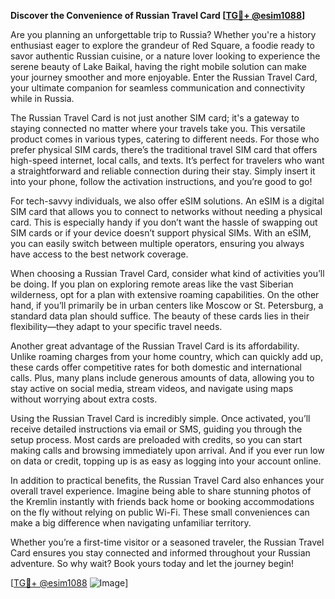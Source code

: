 **Discover the Convenience of Russian Travel Card [[TG💪+ @esim1088](https://t.me/s/esim1088)]**

Are you planning an unforgettable trip to Russia? Whether you're a history enthusiast eager to explore the grandeur of Red Square, a foodie ready to savor authentic Russian cuisine, or a nature lover looking to experience the serene beauty of Lake Baikal, having the right mobile solution can make your journey smoother and more enjoyable. Enter the Russian Travel Card, your ultimate companion for seamless communication and connectivity while in Russia.

The Russian Travel Card is not just another SIM card; it's a gateway to staying connected no matter where your travels take you. This versatile product comes in various types, catering to different needs. For those who prefer physical SIM cards, there’s the traditional travel SIM card that offers high-speed internet, local calls, and texts. It’s perfect for travelers who want a straightforward and reliable connection during their stay. Simply insert it into your phone, follow the activation instructions, and you’re good to go!

For tech-savvy individuals, we also offer eSIM solutions. An eSIM is a digital SIM card that allows you to connect to networks without needing a physical card. This is especially handy if you don’t want the hassle of swapping out SIM cards or if your device doesn’t support physical SIMs. With an eSIM, you can easily switch between multiple operators, ensuring you always have access to the best network coverage.

When choosing a Russian Travel Card, consider what kind of activities you’ll be doing. If you plan on exploring remote areas like the vast Siberian wilderness, opt for a plan with extensive roaming capabilities. On the other hand, if you’ll primarily be in urban centers like Moscow or St. Petersburg, a standard data plan should suffice. The beauty of these cards lies in their flexibility—they adapt to your specific travel needs.

Another great advantage of the Russian Travel Card is its affordability. Unlike roaming charges from your home country, which can quickly add up, these cards offer competitive rates for both domestic and international calls. Plus, many plans include generous amounts of data, allowing you to stay active on social media, stream videos, and navigate using maps without worrying about extra costs.

Using the Russian Travel Card is incredibly simple. Once activated, you’ll receive detailed instructions via email or SMS, guiding you through the setup process. Most cards are preloaded with credits, so you can start making calls and browsing immediately upon arrival. And if you ever run low on data or credit, topping up is as easy as logging into your account online.

In addition to practical benefits, the Russian Travel Card also enhances your overall travel experience. Imagine being able to share stunning photos of the Kremlin instantly with friends back home or booking accommodations on the fly without relying on public Wi-Fi. These small conveniences can make a big difference when navigating unfamiliar territory.

Whether you’re a first-time visitor or a seasoned traveler, the Russian Travel Card ensures you stay connected and informed throughout your Russian adventure. So why wait? Book yours today and let the journey begin!

[[TG💪+ @esim1088](https://t.me/s/esim1088) ![Image](https://i.postimg.cc/Y0z9fWf4/image.png)]